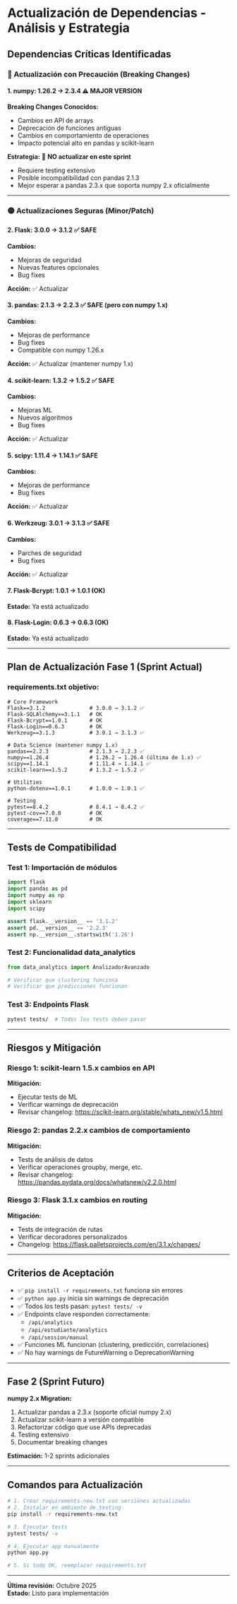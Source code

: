 # Actualización de Dependencias - Análisis y Estrategia

## Dependencias Críticas Identificadas

### 🔴 Actualización con Precaución (Breaking Changes)

#### 1. numpy: 1.26.2 → 2.3.4 ⚠️ MAJOR VERSION
**Breaking Changes Conocidos:**
- Cambios en API de arrays
- Deprecación de funciones antiguas
- Cambios en comportamiento de operaciones
- Impacto potencial alto en pandas y scikit-learn

**Estrategia:** 🛑 **NO actualizar en este sprint**
- Requiere testing extensivo
- Posible incompatibilidad con pandas 2.1.3
- Mejor esperar a pandas 2.3.x que soporta numpy 2.x oficialmente

---

### 🟡 Actualizaciones Seguras (Minor/Patch)

#### 2. Flask: 3.0.0 → 3.1.2 ✅ SAFE
**Cambios:**
- Mejoras de seguridad
- Nuevas features opcionales
- Bug fixes

**Acción:** ✅ Actualizar

#### 3. pandas: 2.1.3 → 2.2.3 ✅ SAFE (pero con numpy 1.x)
**Cambios:**
- Mejoras de performance
- Bug fixes
- Compatible con numpy 1.26.x

**Acción:** ✅ Actualizar (mantener numpy 1.x)

#### 4. scikit-learn: 1.3.2 → 1.5.2 ✅ SAFE
**Cambios:**
- Mejoras ML
- Nuevos algoritmos
- Bug fixes

**Acción:** ✅ Actualizar

#### 5. scipy: 1.11.4 → 1.14.1 ✅ SAFE
**Cambios:**
- Mejoras de performance
- Bug fixes

**Acción:** ✅ Actualizar

#### 6. Werkzeug: 3.0.1 → 3.1.3 ✅ SAFE
**Cambios:**
- Parches de seguridad
- Bug fixes

**Acción:** ✅ Actualizar

#### 7. Flask-Bcrypt: 1.0.1 → 1.0.1 (OK)
**Estado:** Ya está actualizado

#### 8. Flask-Login: 0.6.3 → 0.6.3 (OK)
**Estado:** Ya está actualizado

---

## Plan de Actualización Fase 1 (Sprint Actual)

### requirements.txt objetivo:
```
# Core Framework
Flask==3.1.2              # 3.0.0 → 3.1.2 ✅
Flask-SQLAlchemy==3.1.1   # OK
Flask-Bcrypt==1.0.1       # OK
Flask-Login==0.6.3        # OK
Werkzeug==3.1.3           # 3.0.1 → 3.1.3 ✅

# Data Science (mantener numpy 1.x)
pandas==2.2.3             # 2.1.3 → 2.2.3 ✅
numpy==1.26.4             # 1.26.2 → 1.26.4 (última de 1.x) ✅
scipy==1.14.1             # 1.11.4 → 1.14.1 ✅
scikit-learn==1.5.2       # 1.3.2 → 1.5.2 ✅

# Utilities
python-dotenv==1.0.1      # 1.0.0 → 1.0.1 ✅

# Testing
pytest==8.4.2             # 8.4.1 → 8.4.2 ✅
pytest-cov==7.0.0         # OK
coverage==7.11.0          # OK
```

---

## Tests de Compatibilidad

### Test 1: Importación de módulos
```python
import flask
import pandas as pd
import numpy as np
import sklearn
import scipy

assert flask.__version__ == '3.1.2'
assert pd.__version__ == '2.2.3'
assert np.__version__.startswith('1.26')
```

### Test 2: Funcionalidad data_analytics
```python
from data_analytics import AnalizadorAvanzado

# Verificar que clustering funciona
# Verificar que predicciones funcionan
```

### Test 3: Endpoints Flask
```bash
pytest tests/  # Todos los tests deben pasar
```

---

## Riesgos y Mitigación

### Riesgo 1: scikit-learn 1.5.x cambios en API
**Mitigación:**
- Ejecutar tests de ML
- Verificar warnings de deprecación
- Revisar changelog: https://scikit-learn.org/stable/whats_new/v1.5.html

### Riesgo 2: pandas 2.2.x cambios de comportamiento
**Mitigación:**
- Tests de análisis de datos
- Verificar operaciones groupby, merge, etc.
- Revisar changelog: https://pandas.pydata.org/docs/whatsnew/v2.2.0.html

### Riesgo 3: Flask 3.1.x cambios en routing
**Mitigación:**
- Tests de integración de rutas
- Verificar decoradores personalizados
- Changelog: https://flask.palletsprojects.com/en/3.1.x/changes/

---

## Criterios de Aceptación

- ✅ `pip install -r requirements.txt` funciona sin errores
- ✅ `python app.py` inicia sin warnings de deprecación
- ✅ Todos los tests pasan: `pytest tests/ -v`
- ✅ Endpoints clave responden correctamente:
  - `/api/analytics`
  - `/api/estudiante/analytics`
  - `/api/session/manual`
- ✅ Funciones ML funcionan (clustering, predicción, correlaciones)
- ✅ No hay warnings de FutureWarning o DeprecationWarning

---

## Fase 2 (Sprint Futuro)

**numpy 2.x Migration:**
1. Actualizar pandas a 2.3.x (soporte oficial numpy 2.x)
2. Actualizar scikit-learn a versión compatible
3. Refactorizar código que use APIs deprecadas
4. Testing extensivo
5. Documentar breaking changes

**Estimación:** 1-2 sprints adicionales

---

## Comandos para Actualización

```bash
# 1. Crear requirements-new.txt con versiones actualizadas
# 2. Instalar en ambiente de testing
pip install -r requirements-new.txt

# 3. Ejecutar tests
pytest tests/ -v

# 4. Ejecutar app manualmente
python app.py

# 5. Si todo OK, reemplazar requirements.txt
```

---

**Última revisión:** Octubre 2025  
**Estado:** Listo para implementación

